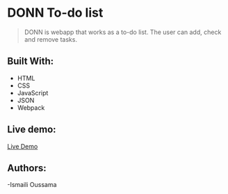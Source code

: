 # DONN To-do list
>DONN is webapp that works as a to-do list. The user can add, check and remove tasks.

## Built With:
- HTML
- CSS
- JavaScript
- JSON
- Webpack

## Live demo:
[Live Demo](https://gopxfs.github.io/To-do-list-website/dist)

## Authors:
-Ismaili Oussama
